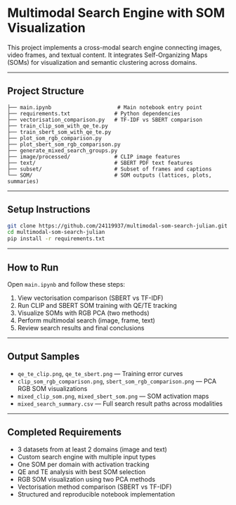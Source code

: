 # Multimodal Search Engine with SOM Visualization

This project implements a cross-modal search engine connecting images, video frames, and textual content. It integrates Self-Organizing Maps (SOMs) for visualization and semantic clustering across domains.

---

## Project Structure

```
├── main.ipynb                     # Main notebook entry point
├── requirements.txt              # Python dependencies
├── vectorisation_comparison.py   # TF-IDF vs SBERT comparison
├── train_clip_som_with_qe_te.py
├── train_sbert_som_with_qe_te.py
├── plot_som_rgb_comparison.py
├── plot_sbert_som_rgb_comparison.py
├── generate_mixed_search_groups.py
├── image/processed/              # CLIP image features
├── text/                         # SBERT PDF text features
├── subset/                       # Subset of frames and captions
└── SOM/                          # SOM outputs (lattices, plots, summaries)
```

---

## Setup Instructions

```bash
git clone https://github.com/24119937/multimodal-som-search-julian.git
cd multimodal-som-search-julian
pip install -r requirements.txt
```

---

## How to Run

Open `main.ipynb` and follow these steps:

1. View vectorisation comparison (SBERT vs TF-IDF)
2. Run CLIP and SBERT SOM training with QE/TE tracking
3. Visualize SOMs with RGB PCA (two methods)
4. Perform multimodal search (image, frame, text)
5. Review search results and final conclusions

---

## Output Samples

- `qe_te_clip.png`, `qe_te_sbert.png` — Training error curves
- `clip_som_rgb_comparison.png`, `sbert_som_rgb_comparison.png` — PCA RGB SOM visualizations
- `mixed_clip_som.png`, `mixed_sbert_som.png` — SOM activation maps
- `mixed_search_summary.csv` — Full search result paths across modalities

---

## Completed Requirements

- 3 datasets from at least 2 domains (image and text)
- Custom search engine with multiple input types
- One SOM per domain with activation tracking
- QE and TE analysis with best SOM selection
- RGB SOM visualization using two PCA methods
- Vectorisation method comparison (SBERT vs TF-IDF)
- Structured and reproducible notebook implementation
